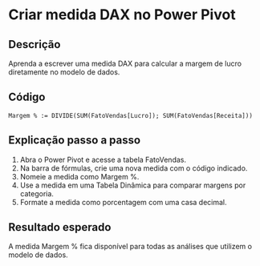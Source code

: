 # Criar medida DAX no Power Pivot

## Descrição
Aprenda a escrever uma medida DAX para calcular a margem de lucro diretamente no modelo de dados.

## Código
```dax
Margem % := DIVIDE(SUM(FatoVendas[Lucro]); SUM(FatoVendas[Receita]))
```

## Explicação passo a passo
1. Abra o Power Pivot e acesse a tabela FatoVendas.
2. Na barra de fórmulas, crie uma nova medida com o código indicado.
3. Nomeie a medida como Margem %.
4. Use a medida em uma Tabela Dinâmica para comparar margens por categoria.
5. Formate a medida como porcentagem com uma casa decimal.

## Resultado esperado
A medida Margem % fica disponível para todas as análises que utilizem o modelo de dados.
